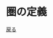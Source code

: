 # 圏の定義

<script type="text/tikz">
  \begin{tikzpicture}
    \draw (0,0) circle (1in);
  \end{tikzpicture}
</script>

[戻る](home)